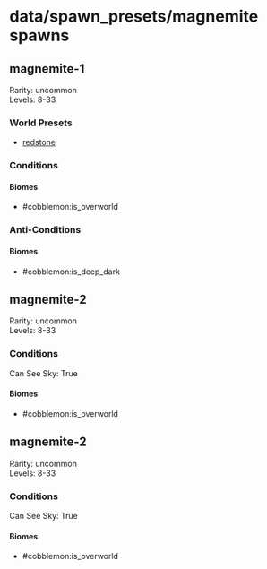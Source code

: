 # data/spawn_presets/magnemite spawns  
  
## magnemite-1  
Rarity: uncommon  
Levels: 8-33  
  
### World Presets  
* [redstone](data/spawn_data/redstone.md)  
  
### Conditions  
  
#### Biomes  
  * #cobblemon:is_overworld
  
  
### Anti-Conditions  
  
#### Biomes  
  * #cobblemon:is_deep_dark
  
  
## magnemite-2  
Rarity: uncommon  
Levels: 8-33  
  
### Conditions  
Can See Sky: True  
  
#### Biomes  
  * #cobblemon:is_overworld
  
  
## magnemite-2  
Rarity: uncommon  
Levels: 8-33  
  
### Conditions  
Can See Sky: True  
  
#### Biomes  
  * #cobblemon:is_overworld
  
